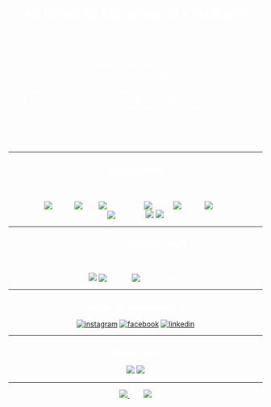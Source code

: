 <span style="color:white" style="background-color:black">

# <p align=center>Hi there 😎   My name is **Cristiano**</p>
<br>
<p align=center>I'm a creative Brazilian Full Stack Developer with experience in React, Node.js and JavaScript. <br>
Expertise in RESTful APIs, microservices and MySQL databases. Knowledge of Docker and CI/CD. <br>
Experience in developing scalable platforms for e-commerce and ERP.<br>
I am proactive, organized and focused on studying technologies that will boost my career with the languages ​​that I adapt best to.<br>
I'm currently working as freelancer. </p>
<br>
<br>
<hr>



### <p align=center> *Developing* 💻</p>
<br>
<p align=center>
<img src="https://img.shields.io/badge/HTML5-E34F26?style=for-the-badge&logo=html5&logoColor=white" alt="HTML" />
<img src="https://img.shields.io/badge/CSS3-1572B6?style=for-the-badge&logo=css3&logoColor=white" alt="CSS" />
<img src="https://img.shields.io/badge/JavaScript-808080?style=for-the-badge&logo=javascript&logoColor=F7DF1E" alt="JavaScript" />
<img src="https://img.shields.io/badge/React-20232A?style=for-the-badge&logo=react&logoColor=61DAFB" alt="React" />
<img src="https://img.shields.io/badge/Flutter-87CEFA?style=for-the-badge&logo=flutter&logoColor=white" alt="Flutter" />
<img src="https://img.shields.io/badge/Dart-000080?style=for-the-badge&logo=dart&logoColor=white" alt="Dart" />
<br>
<img src="https://img.shields.io/badge/Node.js-43853D?style=for-the-badge&logo=node.js&logoColor=white" alt="Node.JS" />
<img src="https://img.shields.io/badge/MySQL-030303?style=for-the-badge&logo=mysql&logoColor=61DAFB"%20alt="MySQL" />
<img src="https://img.shields.io/badge/PostgreSQL-008080?style=for-the-badge&logo=postgresql&logoColor=white"%20alt="PostgreSQL" />
</p>

<hr>

### <p align=center> *Learning and Improving* 📖</p>
<br>
<p align=center>
<img src="https://img.shields.io/badge/TypeScript-A9A9A9?style=for-the-badge&logo=typescript&logoColor=3178C6"%20alt="TypeScript" />
<img src="https://img.shields.io/badge/Python-14354C?style=for-the-badge&logo=python&logoColor=white" alt="Python" />
<img src="https://img.shields.io/badge/React%20Native-B0C4DE?style=for-the-badge&logo=react&logoColor=191970" alt="React Native" />
</p>
<hr>

### <p align=center> *Follow my social media* 😉 </p>
<p align=center><a href="https://www.instagram.com/cris.gustavogs/"><img src="https://img.shields.io/badge/Instagram-E4405F?style=for-the-badge&logo=instagram&logoColor=white" alt="instagram"></a>
<a href="https://www.facebook.com/cristianogustavo.gomesdasilva"><img src="https://img.shields.io/badge/Facebook-1877F2?style=for-the-badge&logo=facebook&logoColor=white" alt="facebook"></a>
<a href="https://www.linkedin.com/in/crisgustavogs/"><img src="https://img.shields.io/badge/LinkedIn-09009B?style=for-the-badge&logo=inspire&logoColor=white" alt="linkedin"></a></p>
<hr>

### <p align=center> *Contact me* 📱 </p>
<p align=center>
<a href="https://wa.me/5544999373916/?text=Hey! Found you on GitHub"><img src="https://img.shields.io/badge/WhatsApp-25D366?style=for-the-badge&logo=whatsapp&logoColor=white" alt"whatsapp" /></a>
<a href="mailto:cris.gustavogs@gmail.com"><img src="https://img.shields.io/badge/Gmail-D14836?style=for-the-badge&logo=gmail&logoColor=white" alt"gmail" /></a></p>
<hr>


<div align="center" width="100%" gap="30px">
  <a href="https://github.com/crisgustavo/github-readme-stats">
    <img src="https://github-readme-stats.vercel.app/api?username=crisgustavo&show_icons=true&theme=dark""/>
  </a>
  <span>&nbsp;&nbsp;&nbsp;&nbsp;&nbsp;&nbsp;</span>
  <a href="https://github.com/anuraghazra/github-readme-stats">
    <img src="https://github-readme-stats.vercel.app/api/top-langs/?username=crisgustavo&show_icons=true&theme=dark" />
  </a>
</div>

</span>

<!--
**crisgustavo/crisgustavo** is a ✨ _special_ ✨ repository because its `README.md` (this file) appears on your GitHub profile.

Here are some ideas to get you started:

- 🔭 I’m currently working on ...
- 🌱 I’m currently learning ...
- 👯 I’m looking to collaborate on ...
- 🤔 I’m looking for help with ...
- 💬 Ask me about ...
- 📫 How to reach me: ...
- 😄 Pronouns: ...
- ⚡ Fun fact: ...
-->
